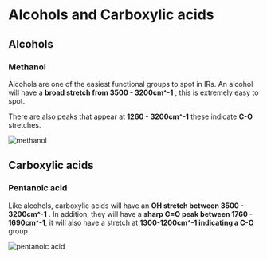 # Alcohols and Carboxylic acids

## Alcohols

### Methanol 

Alcohols are one of the easiest functional groups to spot in IRs.
An alcohol will have a __broad stretch from 3500 - 3200cm^-1__
, this is extremely easy to spot.

There are also peaks that appear at __1260 - 3200cm^-1__ these indicate __C-O__ stretches. 

![methanol](https://live.staticflickr.com/65535/52522844429_30b68407ce_c.jpg)


## Carboxylic acids

### Pentanoic acid


Like alcohols, carboxylic acids will have an __OH stretch between 3500 - 3200cm^-1__ .
In addition, they will have a __sharp C=O peak between 1760 - 1690cm^-1__, it will also have a stretch at __1300-1200cm^-1 indicating a C-O__ group

![pentanoic acid](https://live.staticflickr.com/65535/52522131087_46c2a8b7c0_c.jpg)


